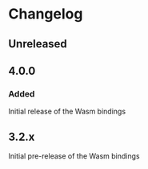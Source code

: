 # Changelog

## Unreleased

## 4.0.0

### Added

Initial release of the Wasm bindings

## 3.2.x

Initial pre-release of the Wasm bindings

